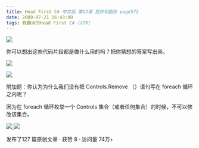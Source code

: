 ```yaml
---
title: Head First C# 中文版 第13章 控件和图形 page572
date: 2009-07-21 16:43:00
tags: 我翻译的Head First C#（习作）
---
```

![](https://p-blog.csdn.net/images/p_blog_csdn_net/cuipengfei1/EntryImages/20090721/2009-07-21_16-31-38.jpg)

你可以想出这些代码片段都是做什么用的吗？把你猜想的答案写出来。

  

![](https://p-blog.csdn.net/images/p_blog_csdn_net/cuipengfei1/EntryImages/20090721/2009-07-21_16-32-13.jpg)

![](https://p-blog.csdn.net/images/p_blog_csdn_net/cuipengfei1/EntryImages/20090721/2009-07-21_16-32-32.jpg)

附加题：你认为为什么我们没有把  Controls.Remove  （）语句写在  foreach  循环之内呢？

因为在  foreach  循环枚举一个  Controls  集合（或者任何集合）的时候，不可以修改该集合。



[ ![](https://profile.csdnimg.cn/5/2/5/3_cuipengfei1)
![](https://g.csdnimg.cn/static/user-reg-year/1x/11.png)
](https://blog.csdn.net/cuipengfei1)



发布了127 篇原创文章  ·  获赞 8  ·  访问量 74万+

